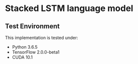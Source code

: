 # Stacked LSTM language model

## Test Environment

This implementation is tested under:

* Python 3.6.5
* TensorFlow 2.0.0-beta1
* CUDA 10.1
